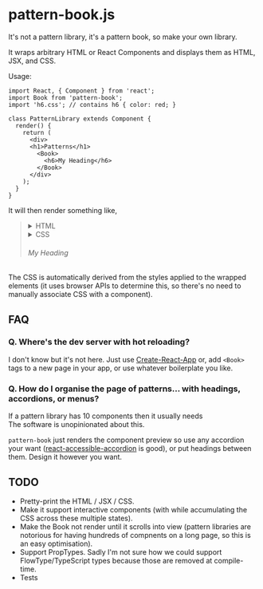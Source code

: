 # pattern-book.js

It's not a pattern library, it's a pattern book, so make your own library.

It wraps arbitrary HTML or React Components and displays them as HTML, JSX, and CSS.

Usage:

```
import React, { Component } from 'react';
import Book from 'pattern-book';
import 'h6.css'; // contains h6 { color: red; }

class PatternLibrary extends Component {
  render() {
    return (
      <div>
      <h1>Patterns</h1>
        <Book>
          <h6>My Heading</h6>
        </Book>
      </div>
    );
  }
}
```

It will then render something like,

<blockquote>
    <details><summary>HTML</summary>&lt;h6&gt;My Heading&lt;/h6&gt;</details>
    <details><summary>CSS</summary>h6 { color: red; }</details>
    <h6>My Heading</h6>
</blockquote>

The CSS is automatically derived from the styles applied to the wrapped elements (it uses browser APIs to determine this, so there's no need to manually associate CSS with a component).

## FAQ

### Q. Where's the dev server with hot reloading?

I don't know but it's not here. Just use [Create-React-App](https://github.com/facebookincubator/create-react-app) or, add `<Book>` tags to a new page in your app, or use whatever boilerplate you like.

### Q. How do I organise the page of patterns... with headings, accordions, or menus?

If a pattern library has 10 components then it usually needs  
The software is unopinionated about this.

`pattern-book` just renders the component preview so use any accordion your want ([react-accessible-accordion](https://github.com/springload/react-accessible-accordion/) is good), or put headings between them. Design it however you want.

## TODO

* Pretty-print the HTML / JSX / CSS.
* Make it support interactive components (with while accumulating the CSS across these multiple states).
* Make the Book not render until it scrolls into view (pattern libraries are notorious for having hundreds of compnents on a long page, so this is an easy optimisation).
* Support PropTypes. Sadly I'm not sure how we could support FlowType/TypeScript types because those are removed at compile-time.
* Tests
